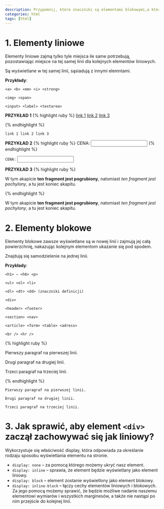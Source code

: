 ```yaml
---
description: Przypomnij, które znaczniki są elementami blokowymi,a które liniowymi.
categories: html
tags: [html]
---
```



# **1. Elementy liniowe**
Elementy liniowe zajmą tylko tyle miejsca ile same potrzebują, pozostawiając miejsce na tej samej linii dla kolejnych elementów liniowych. 

Są wyświetlane w tej samej linii, sąsiadują z innymi elemntami.


**Przykłady**: 


```<a> <b> <em> <i> <strong>```

```<img> <span>```

```<input> <label> <textarea>```

**PRZYKŁAD 1**
{% highlight ruby %}
<a href="/">link 1</a>
<a href="/">link 2</a>
<a href="/">link 3</a>


{% endhighlight %}

```link 1 link 2 link 3```

**PRZYKŁAD 2**
{% highlight ruby %}
<label>CENA:</label>
<input type=”text”>
{% endhighlight %}

```CENA:``` <input>


**PRZYKŁAD 3**
{% highlight ruby %}
<p> W tym akapicie <span style="font-weight:bold">
ten fragment jest pogrubiony</span>, 
natomiast <span style="font-style:italic">ten fragment 
jest pochylony</span>, a tu jest koniec akapitu.</p>
{% endhighlight %}

W tym akapicie **ten fragment jest pogrubiony**, natomiast _ten fragment 
jest pochylony_, a tu jest koniec akapitu.

# **2. Elementy blokowe**
Elementy blokowe zawsze wyświetlane są w nowej linii i zajmują jej całą powierzchnię, nakazując kolejnym elementom ukazanie się pod spodem.

Znajdują się samodzielenie na jednej linii.

**Przykłady**: 

```<h1> – <h6> <p> ```

```<ul> <ol> <li>```

```<dl> <dt> <dd> (znaczniki definicji)```

```<div> ```

```<header> <footer> ```

```<section> <nav> ```

```<article> <form> <table> <adress>```

```<br /> <hr />```

{% highlight ruby %}
<p>Pierwszy paragraf na pierwszej linii.</p>
<p>Drugi paragraf na drugiej linii.</p>
<p>Trzeci paragraf na trzeciej linii.</p>
{% endhighlight %}


```Pierwszy paragraf na pierwszej linii.```


```Drugi paragraf na drugiej linii.```


```Trzeci paragraf na trzeciej linii.```




# 3. Jak sprawić, aby element ```<div>``` zaczął zachowywać się jak liniowy?

Wykorzystuje się właściwość display, która odpowiada za określanie rodzaju sposobu wyświetlania elementu na stronie.

+ ```display: none``` – za pomocą którego możemy ukryć nasz element.
+ ```display: inline``` – sprawia, że element będzie wyświetlany jako element liniowy.
+ ```display: block``` – element zostanie wyświetlony jako element blokowy.
+ ```display: inline-block``` – łączy cechy elementów liniowych i blokowych. Za jego pomocą możemy sprawić, że będzie możliwe nadanie naszemu elementowi wymiarów i wszystkich marginesów, a także nie nastąpi po nim przejście do kolejnej linii.



